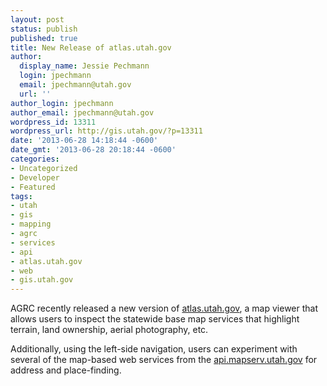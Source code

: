 ```yaml
---
layout: post
status: publish
published: true
title: New Release of atlas.utah.gov
author:
  display_name: Jessie Pechmann
  login: jpechmann
  email: jpechmann@utah.gov
  url: ''
author_login: jpechmann
author_email: jpechmann@utah.gov
wordpress_id: 13311
wordpress_url: http://gis.utah.gov/?p=13311
date: '2013-06-28 14:18:44 -0600'
date_gmt: '2013-06-28 20:18:44 -0600'
categories:
- Uncategorized
- Developer
- Featured
tags:
- utah
- gis
- mapping
- agrc
- services
- api
- atlas.utah.gov
- web
- gis.utah.gov
---
```

<p>AGRC recently released a new version of <a href="http://atlas.utah.gov/">atlas.utah.gov</a>, a map viewer that allows users to inspect the statewide base map services that highlight terrain, land ownership, aerial photography, etc.</p>
<p>Additionally, using the left-side navigation, users can experiment with several of the map-based web services from the <a href="http://api.mapserv.utah.gov/">api.mapserv.utah.gov</a> for address and place-finding.</p>
